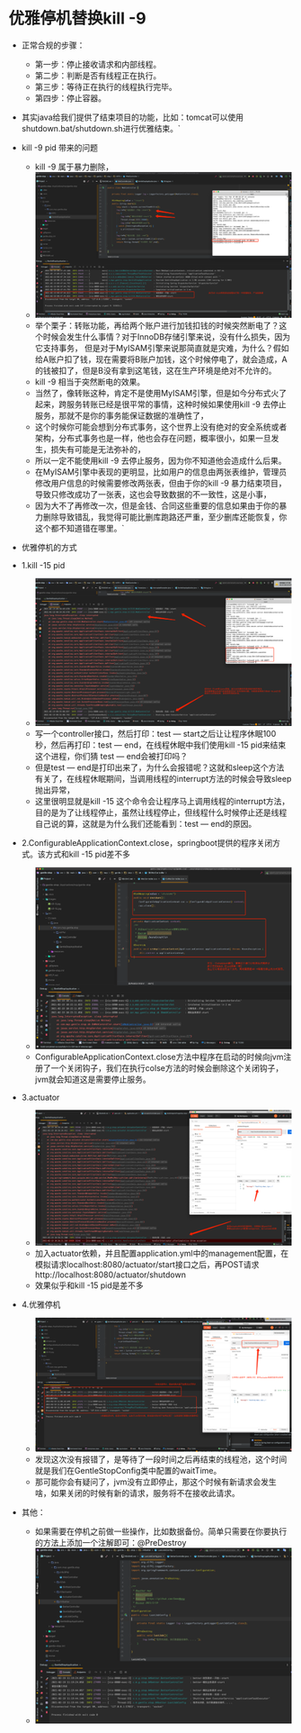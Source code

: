 # 优雅停机替换kill -9
- 正常合规的步骤：

    * 第一步：停止接收请求和内部线程。
    * 第二步：判断是否有线程正在执行。
    * 第三步：等待正在执行的线程执行完毕。
    * 第四步：停止容器。

- 其实java给我们提供了结束项目的功能，比如：tomcat可以使用shutdown.bat/shutdown.sh进行优雅结束。`

- kill -9 pid 带来的问题
  * kill -9 属于暴力删除，
  * ![kill-9](images/kill-9.jpg)
  * 举个栗子：转账功能，再给两个账户进行加钱扣钱的时候突然断电了？这个时候会发生什么事情？对于InnoDB存储引擎来说，没有什么损失，因为它支持事务，
    但是对于MyISAM引擎来说那简直就是灾难，为什么？假如给A账户扣了钱，现在需要将B账户加钱，这个时候停电了，就会造成，A的钱被扣了，但是B没有拿到这笔钱，这在生产环境是绝对不允许的。
  * kill -9 相当于突然断电的效果。
  * 当然了，像转账这种，肯定不是使用MyISAM引擎，但是如今分布式火了起来，跨服务转账已经是很平常的事情，这种时候如果使用kill -9 去停止服务，那就不是你的事务能保证数据的准确性了，
  * 这个时候你可能会想到分布式事务，这个世界上没有绝对的安全系统或者架构，分布式事务也是一样，他也会存在问题，概率很小，如果一旦发生，损失有可能是无法弥补的，
  * 所以一定不能使用kill -9 去停止服务，因为你不知道他会造成什么后果。
  * 在MyISAM引擎中表现的更明显，比如用户的信息由两张表维护，管理员修改用户信息的时候需要修改两张表，但由于你的kill -9 暴力结束项目，导致只修改成功了一张表，这也会导致数据的不一致性，这是小事，
  * 因为大不了再修改一次，但是金钱、合同这些重要的信息如果由于你的暴力删除导致错乱，我觉得可能比删库跑路还严重，至少删库还能恢复，你这个都不知道错在哪里。`

- 优雅停机的方式
* 1.kill -15 pid
    * ![kill-15](images/kill-15.jpg)
    * 写一个controller接口，然后打印：test — start之后让让程序休眠100秒，然后再打印：test — end，在线程休眠中我们使用kill -15 pid来结束这个进程，你们猜 test — end会被打印吗？
    * 但是test — end是打印出来了，为什么会报错呢？这就和sleep这个方法有关了，在线程休眠期间，当调用线程的interrupt方法的时候会导致sleep抛出异常，
    * 这里很明显就是kill -15 这个命令会让程序马上调用线程的interrupt方法，目的是为了让线程停止，虽然让线程停止，但线程什么时候停止还是线程自己说的算，这就是为什么我们还能看到：test — end的原因。

* 2.ConfigurableApplicationContext.close，springboot提供的程序关闭方式。该方式和kill -15 pid差不多
    * ![springboot提供的接口优雅停机](images/ConfigurableApplicationContext.close.jpg)
    * ConfigurableApplicationContext.close方法中程序在启动的时候向jvm注册了一个关闭钩子，我们在执行colse方法的时候会删除这个关闭钩子，jvm就会知道这是需要停止服务。


* 3.actuator
    * ![actuator](images/actuator.jpg)
    * 加入actuator依赖，并且配置application.yml中的management配置，在模拟请求localhost:8080/actuator/start接口之后，再POST请求http://localhost:8080/actuator/shutdown
    * 效果似乎和kill -15 pid是差不多



* 4.优雅停机
  * ![优雅停机](images/优雅停机.jpg)  
  * 发现这次没有报错了，是等待了一段时间之后再结束的线程池，这个时间就是我们在GentleStopConfig类中配置的waitTime。
  * 那可能你会有疑问了，jvm没有立即停止，那这个时候有新请求会发生啥，如果关闭的时候有新的请求，服务将不在接收此请求。
* 其他：
  * 如果需要在停机之前做一些操作，比如数据备份。简单只需要在你要执行的方法上添加一个注解即可：@PreDestroy
  * ![程序关闭前备份操作](images/程序关闭前备份操作.jpg) 






    
